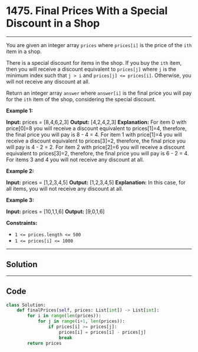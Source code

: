 # 1475. Final Prices With a Special Discount in a Shop

---

You are given an integer array `prices` where `prices[i]` is the price of the `ith` item in a shop.

There is a special discount for items in the shop. If you buy the `ith` item, then you will receive a discount equivalent to `prices[j]` where `j` is the minimum index such that `j > i` and `prices[j] <= prices[i]`. Otherwise, you will not receive any discount at all.

Return an integer array `answer` where `answer[i]` is the final price you will pay for the `ith` item of the shop, considering the special discount.

 

**Example 1:**


**Input:** prices = [8,4,6,2,3]
**Output:** [4,2,4,2,3]
**Explanation:** 
For item 0 with price[0]=8 you will receive a discount equivalent to prices[1]=4, therefore, the final price you will pay is 8 - 4 = 4.
For item 1 with price[1]=4 you will receive a discount equivalent to prices[3]=2, therefore, the final price you will pay is 4 - 2 = 2.
For item 2 with price[2]=6 you will receive a discount equivalent to prices[3]=2, therefore, the final price you will pay is 6 - 2 = 4.
For items 3 and 4 you will not receive any discount at all.


**Example 2:**


**Input:** prices = [1,2,3,4,5]
**Output:** [1,2,3,4,5]
**Explanation:** In this case, for all items, you will not receive any discount at all.


**Example 3:**


**Input:** prices = [10,1,1,6]
**Output:** [9,0,1,6]


 

**Constraints:**

  * `1 <= prices.length <= 500`
  * `1 <= prices[i] <= 1000`

---

## Solution



---

## Code
```python
class Solution:
    def finalPrices(self, prices: List[int]) -> List[int]:
        for i in range(len(prices)):
            for j in range(i+1, len(prices)):
                if prices[i] >= prices[j]:
                    prices[i] = prices[i] - prices[j]
                    break
        return prices
```
